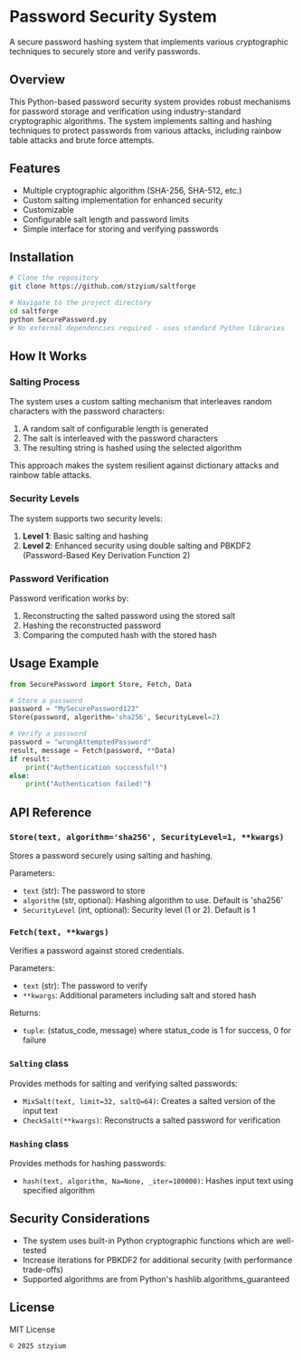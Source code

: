 # Password Security System

A secure password hashing system that implements various cryptographic techniques to securely store and verify passwords.

## Overview

This Python-based password security system provides robust mechanisms for password storage and verification using industry-standard cryptographic algorithms. The system implements salting and hashing techniques to protect passwords from various attacks, including rainbow table attacks and brute force attempts.

## Features

- Multiple cryptographic algorithm (SHA-256, SHA-512, etc.)
- Custom salting implementation for enhanced security
- Customizable
- Configurable salt length and password limits
- Simple interface for storing and verifying passwords

## Installation

```bash
# Clone the repository
git clone https://github.com/stzyium/saltforge

# Navigate to the project directory
cd saltforge
python SecurePassword.py
# No external dependencies required - uses standard Python libraries
```

## How It Works

### Salting Process

The system uses a custom salting mechanism that interleaves random characters with the password characters:

1. A random salt of configurable length is generated
2. The salt is interleaved with the password characters
3. The resulting string is hashed using the selected algorithm

This approach makes the system resilient against dictionary attacks and rainbow table attacks.

### Security Levels

The system supports two security levels:

1. **Level 1**: Basic salting and hashing
2. **Level 2**: Enhanced security using double salting and PBKDF2 (Password-Based Key Derivation Function 2)

### Password Verification

Password verification works by:
1. Reconstructing the salted password using the stored salt
2. Hashing the reconstructed password
3. Comparing the computed hash with the stored hash

## Usage Example

```python
from SecurePassword import Store, Fetch, Data

# Store a password
password = "MySecurePassword123"
Store(password, algorithm='sha256', SecurityLevel=2)

# Verify a password
password = "wrongAttemptedPassword"
result, message = Fetch(password, **Data)
if result:
    print("Authentication successful!")
else:
    print("Authentication failed!")
```

## API Reference

### `Store(text, algorithm='sha256', SecurityLevel=1, **kwargs)`

Stores a password securely using salting and hashing.

Parameters:
- `text` (str): The password to store
- `algorithm` (str, optional): Hashing algorithm to use. Default is 'sha256'
- `SecurityLevel` (int, optional): Security level (1 or 2). Default is 1

### `Fetch(text, **kwargs)`

Verifies a password against stored credentials.

Parameters:
- `text` (str): The password to verify
- `**kwargs`: Additional parameters including salt and stored hash

Returns:
- `tuple`: (status_code, message) where status_code is 1 for success, 0 for failure

### `Salting` class

Provides methods for salting and verifying salted passwords:
- `MixSalt(text, limit=32, saltQ=64)`: Creates a salted version of the input text
- `CheckSalt(**kwargs)`: Reconstructs a salted password for verification

### `Hashing` class

Provides methods for hashing passwords:
- `hash(text, algorithm, Na=None, _iter=100000)`: Hashes input text using specified algorithm

## Security Considerations

- The system uses built-in Python cryptographic functions which are well-tested
- Increase iterations for PBKDF2 for additional security (with performance trade-offs)
- Supported algorithms are from Python's hashlib.algorithms_guaranteed

## License

MIT License
```
© 2025 stzyium
```
